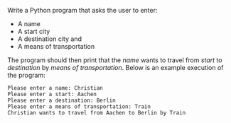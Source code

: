 Write a Python program that asks the user to enter:

- A name
- A start city
- A destination city and
- A means of transportation

The program should then print that the _name_ wants to travel from _start_ to _destination_
by _means of transportation_.
Below is an example execution of the program:

    Please enter a name: Christian
    Please enter a start: Aachen
    Please enter a destination: Berlin
    Please enter a means of transportation: Train
    Christian wants to travel from Aachen to Berlin by Train
